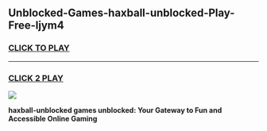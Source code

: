 
## Unblocked-Games-haxball-unblocked-Play-Free-ljym4
<h3>
<a href="https://premium76.site?title=haxball-unblocked&ref=21A">CLICK TO PLAY</a></h3>
<hr>

<h3>
<a href="https://premium76.site?title=haxball-unblocked&ref=21A">CLICK 2 PLAY</a>
  
</h3>

<a href="https://premium76.site?title=haxball-unblocked&ref=21A"><img src="https://clearcache.store/games.png"></a>


**haxball-unblocked games unblocked: Your Gateway to Fun and Accessible Online Gaming**
